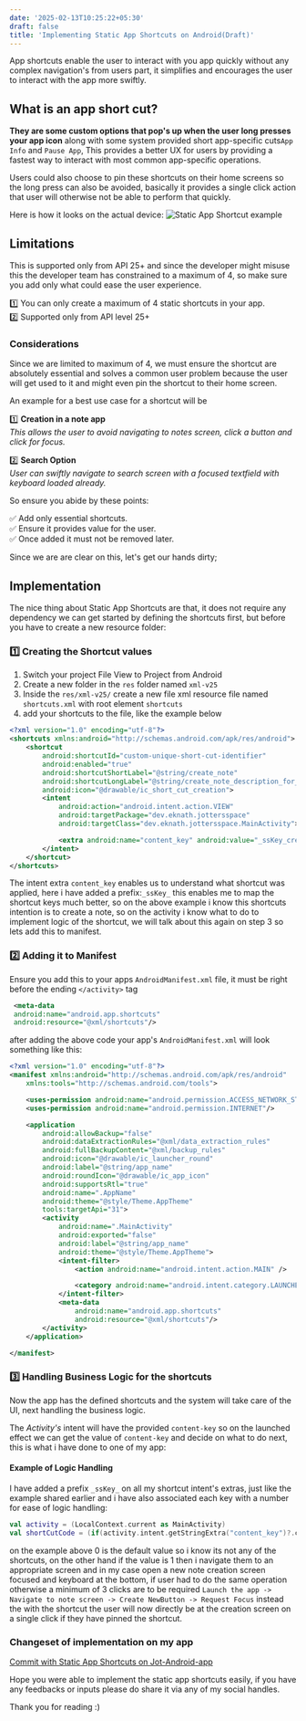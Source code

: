 ```yaml
---
date: '2025-02-13T10:25:22+05:30' 
draft: false
title: 'Implementing Static App Shortcuts on Android(Draft)'
---
```

App shortcuts enable the user to interact with you app quickly without any complex navigation's from users part, it simplifies and encourages the user to interact with the app more swiftly.

## What is an app short cut?

**They are some custom options that pop's up when the user long presses your app icon** along with some system provided short app-specific cuts`App Info` and `Pause App`, This provides a better UX for users by providing a fastest way to interact with most common app-specific operations.

Users could also choose to pin these shortcuts on their home screens so the long press can also be avoided, basically it provides a single click action that user will otherwise not be able to perform that quickly.

Here is how it looks on the actual device:
![Static App Shortcut example](/img/static-app-short-cut.jpg#center)

## Limitations

This is supported only from API 25+ and since the developer might misuse this the developer team has constrained to a maximum of 4, so make sure you add only what could ease the user experience.

1️⃣ You can only create a maximum of 4 static shortcuts in your app.    
2️⃣ Supported only from API level 25+

### Considerations

Since we are limited to maximum of 4, we must ensure the shortcut are absolutely essential and solves a common user problem because the user will get used to it and might even pin the shortcut to their home screen.

An example for a best use case for a shortcut will be   

1️⃣ **Creation in a note app**    
*This allows the user to avoid navigating to notes screen, click a button and click for focus.*

2️⃣ **Search Option**    
*User can swiftly navigate to search screen with a focused textfield with keyboard loaded already.*

So ensure you abide by these points:

✅ Add only essential shortcuts.   
✅ Ensure it provides value for the user.   
✅ Once added it must not be removed later.  

Since we are are clear on this, let's get our hands dirty;

## Implementation

The nice thing about Static App Shortcuts are that, it does not require any dependency we can get started by defining the shortcuts first, but before you have to create a new resource folder:

### 1️⃣ Creating the Shortcut values

1. Switch your project File View to Project from Android
2. Create a new folder in the `res` folder named `xml-v25`
3. Inside the `res/xml-v25/` create a new file xml resource file named `shortcuts.xml` with root element `shortcuts`
4. add your shortcuts to the file, like the example below

```xml
<?xml version="1.0" encoding="utf-8"?>
<shortcuts xmlns:android="http://schemas.android.com/apk/res/android">
    <shortcut
        android:shortcutId="custom-unique-short-cut-identifier"
        android:enabled="true"
        android:shortcutShortLabel="@string/create_note"
        android:shortcutLongLabel="@string/create_note_description_for_short_cut"
        android:icon="@drawable/ic_short_cut_creation">
        <intent
            android:action="android.intent.action.VIEW"
            android:targetPackage="dev.eknath.jottersspace"
            android:targetClass="dev.eknath.jottersspace.MainActivity">

            <extra android:name="content_key" android:value="_ssKey_create_note"/>
        </intent>
    </shortcut>
</shortcuts>
```

The intent extra `content_key` enables us to understand what shortcut was applied, here i have added a prefix:`_ssKey_` this enables me to map the shortcut keys much better, so on the above example i know this shortcuts intention is to create a note, so on the activity i know what to do to implement logic of the shortcut, we will talk about this again on step 3 so lets add this to manifest.

### 2️⃣ Adding it to Manifest

Ensure you add this to your apps `AndroidManifest.xml` file, it must be right before the ending `</activity>` tag

```xml
 <meta-data
 android:name="android.app.shortcuts"
 android:resource="@xml/shortcuts"/>
 ```

after adding the above code your app's `AndroidManifest.xml` will look something like this:

```xml
<?xml version="1.0" encoding="utf-8"?>
<manifest xmlns:android="http://schemas.android.com/apk/res/android"
    xmlns:tools="http://schemas.android.com/tools">

    <uses-permission android:name="android.permission.ACCESS_NETWORK_STATE"/>
    <uses-permission android:name="android.permission.INTERNET"/>

    <application
        android:allowBackup="false"
        android:dataExtractionRules="@xml/data_extraction_rules"
        android:fullBackupContent="@xml/backup_rules"
        android:icon="@drawable/ic_launcher_round"
        android:label="@string/app_name"
        android:roundIcon="@drawable/ic_app_icon"
        android:supportsRtl="true"
        android:name=".AppName"
        android:theme="@style/Theme.AppTheme"
        tools:targetApi="31">
        <activity
            android:name=".MainActivity"
            android:exported="false"
            android:label="@string/app_name"
            android:theme="@style/Theme.AppTheme">
            <intent-filter>
                <action android:name="android.intent.action.MAIN" />

                <category android:name="android.intent.category.LAUNCHER" />
            </intent-filter>
            <meta-data
                android:name="android.app.shortcuts"
                android:resource="@xml/shortcuts"/>
        </activity>
    </application>

</manifest>
```

### 3️⃣ Handling Business Logic for the shortcuts

Now the app has the defined shortcuts and the system will take care of the UI, next handling the business logic.

The *Activity's* intent will have the provided `content-key` so on the launched effect we can get the value of `content-key` and decide on what to do next, this is what i have done to one of my app:

#### Example of Logic Handling

I have added a prefix `_ssKey_` on all my shortcut intent's extras, just like the example shared earlier and i have also associated each key with a number for ease of logic handling:

```kotlin
val activity = (LocalContext.current as MainActivity)
val shortCutCode = (if(activity.intent.getStringExtra("content_key")?.contains("create_note") == true) 1 else 0)`
```

on the example above 0 is the default value so i know its not any of the shortcuts, on the other hand if the value is 1 then i navigate them to an appropriate screen and in my case open a new note creation screen focused and keyboard at the bottom, if user had to do the same operation otherwise a minimum of 3 clicks are to be required `Launch the app -> Navigate to note screen -> Create NewButton -> Request Focus` instead the with the shortcut the user will now directly be at the creation screen on a single click if they have pinned the shortcut.

### Changeset of implementation on my app

[Commit with Static App Shortcuts on Jot-Android-app](https://github.com/Eganathan/jotters-space-android/commit/6f0070aef1c0cd53b0d72450121c77a2edf38482)

Hope you were able to implement the static app shortcuts easily, if you have any feedbacks or inputs please do share it via any of my social handles.

Thank you for reading :)
